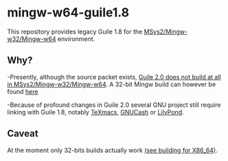 # mingw-w64-guile1.8

This repository provides legacy Guile 1.8 for the [MSys2/Mingw-w32/Mingw-w64](https://sourceforge.net/p/msys2/wiki/MSYS2%20introduction/) environment. 

## Why?
-Presently, although the source packet exists, [Guile 2.0 does not build at all in MSys2/Mingw-w32/Mingw-w64](https://github.com/Alexpux/MINGW-packages/issues/699). A 32-bit Mingw build can however be found [here](https://sourceforge.net/projects/ezwinports/files/)

-Because of profound changes in Guile 2.0 several GNU project still require linking with Guile 1.8, notably [TeXmacs](http://www.texmacs.org/), [GNUCash](http://www.gnucash.org/) or [LilyPond](http://lilypond.org/).

## Caveat
At the moment only 32-bits builds actually work [(see building for X86_64)](./X86_64_building.md).
